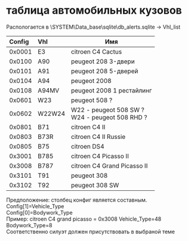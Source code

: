 # таблица автомобильных кузовов
Распологается в \SYSTEM\Data_base\sqlite\db_alerts.sqlite -> Vhl_list

|Config|Vhl|Имя|
|:---|:---|---|
| 0x0001 | E3 | citroen C4 Cactus|
| 0x0100 | A90 | peugeot 208 3-двери |
| 0x0101 | A91 | peugeot 208 5-дверей |
| 0x0104 | A94 | peugeot 2008 |
| 0x0108 | A94MV | peugeot 2008 1 рестайлинг|
| 0x0601 | W23 | peugeot 508 ?|
| 0x0602 | W22W24 | W22 - peugeot 508 SW ?<br>W24 - peugeot 508 RHD ?|
| 0x0801 | B71 | citroen C4 II |
| 0x0803 | B73R | citroen C4 II Russie |
| 0x0805 | B75 | citroen DS4 |
| 0x3001 | B785 | citroen C4 Picasso II |
| 0x3008 | B787 | citroen C4 Grand Picasso II |
| 0x3101 | T91 | peugeot 308|
| 0x3102 | T92 | peugeot 308 SW|


Предположение: столбец конфиг является составным.<br>
Config[1]=Vehicle_Type<br>
Config[0]=Bodywork_Type<br>
Пример: citroen C4 grand picasso = 0x3008 Vehicle_Type=48 Bodywork_Type=8<br>
Соответственно силуэт должен присутствовать в выбраной теме<br>

